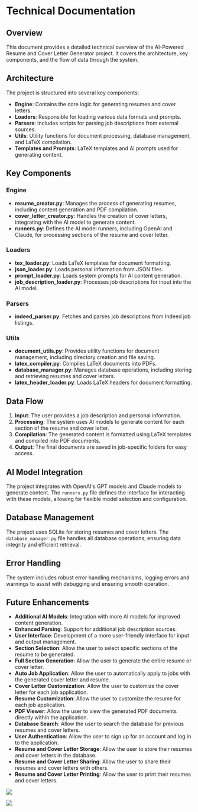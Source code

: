 # Technical Documentation

## Overview

This document provides a detailed technical overview of the AI-Powered Resume and Cover Letter Generator project. It covers the architecture, key components, and the flow of data through the system.

## Architecture

The project is structured into several key components:

- **Engine**: Contains the core logic for generating resumes and cover letters.
- **Loaders**: Responsible for loading various data formats and prompts.
- **Parsers**: Includes scripts for parsing job descriptions from external sources.
- **Utils**: Utility functions for document processing, database management, and LaTeX compilation.
- **Templates and Prompts**: LaTeX templates and AI prompts used for generating content.

## Key Components

### Engine

- **resume_creator.py**: Manages the process of generating resumes, including content generation and PDF compilation.
- **cover_letter_creator.py**: Handles the creation of cover letters, integrating with the AI model to generate content.
- **runners.py**: Defines the AI model runners, including OpenAI and Claude, for processing sections of the resume and cover letter.

### Loaders

- **tex_loader.py**: Loads LaTeX templates for document formatting.
- **json_loader.py**: Loads personal information from JSON files.
- **prompt_loader.py**: Loads system prompts for AI content generation.
- **job_description_loader.py**: Processes job descriptions for input into the AI model.

### Parsers

- **indeed_parser.py**: Fetches and parses job descriptions from Indeed job listings.

### Utils

- **document_utils.py**: Provides utility functions for document management, including directory creation and file saving.
- **latex_compiler.py**: Compiles LaTeX documents into PDFs.
- **database_manager.py**: Manages database operations, including storing and retrieving resumes and cover letters.
- **latex_header_loader.py**: Loads LaTeX headers for document formatting.

## Data Flow

1. **Input**: The user provides a job description and personal information.
2. **Processing**: The system uses AI models to generate content for each section of the resume and cover letter.
3. **Compilation**: The generated content is formatted using LaTeX templates and compiled into PDF documents.
4. **Output**: The final documents are saved in job-specific folders for easy access.

## AI Model Integration

The project integrates with OpenAI's GPT models and Claude models to generate content. The `runners.py` file defines the interface for interacting with these models, allowing for flexible model selection and configuration.

## Database Management

The project uses SQLite for storing resumes and cover letters. The `database_manager.py` file handles all database operations, ensuring data integrity and efficient retrieval.

## Error Handling

The system includes robust error handling mechanisms, logging errors and warnings to assist with debugging and ensuring smooth operation.

## Future Enhancements

- **Additional AI Models**: Integration with more AI models for improved content generation.
- **Enhanced Parsing**: Support for additional job description sources.
- **User Interface**: Development of a more user-friendly interface for input and output management.
- **Section Selection**: Allow the user to select specific sections of the resume to be generated.
- **Full Section Generation**: Allow the user to generate the entire resume or cover letter.
- **Auto Job Application**: Allow the user to automatically apply to jobs with the generated cover letter and resume.
- **Cover Letter Customization**: Allow the user to customize the cover letter for each job application.
- **Resume Customization**: Allow the user to customize the resume for each job application.
- **PDF Viewer**: Allow the user to view the generated PDF documents directly within the application.
- **Database Search**: Allow the user to search the database for previous resumes and cover letters.
- **User Authentication**: Allow the user to sign up for an account and log in to the application.
- **Resume and Cover Letter Storage**: Allow the user to store their resumes and cover letters in the database.
- **Resume and Cover Letter Sharing**: Allow the user to share their resumes and cover letters with others.
- **Resume and Cover Letter Printing**: Allow the user to print their resumes and cover letters.


[![](https://mermaid.ink/img/pako:eNq9WFtv2zYU_isC9-I1dhA7cRILQYAuBXZBug1tn1YbAi0dO0ok0iCpNl6W_75DSbZJipKdtogfJIr8yHO_0E8k5gmQkMQZlfJdSpeC5lMW4K-cCT6ALHK4EUAVF8FTtaR_A1EwBiIM3rK1MXsvOYsyThO99Ad-3JZjA7ESPF-pLebv8rOBSuZRThldasg7quicSnhfTRiojC9LxG35NhYUPG4pfILHxvF3VCRaclz-rR5-hFilnMkd6mgJKCFVEIlSC717Po8SkLFIVxoaBlKJfhCjAJStI0ZzqKc0UKUq23zneH4WqfXKnjB2KMhXmlYhcGaBrKt-ICFDniCJZM0aqiKN1edyAz5mPwdh8GvFIxefPxWrDKrF8oBZP_iTM6ieM0P4WFsTIl6oVaGiJBV4PBfr3l5BND18efS4YbFXv_fB6VccyV4HYlXMszSmpdw27nnKTA-94V9A3IJSIF7fTVsd8CD_3TlYrIWIslKKFjerfDBKkzBImTrA7bqU9guy86HUjKmsqys6xx00VtfXu9mfSmd1NHiE-olByq3hK33VjCQoscGTK0zD7NvTMAbQGDSLUrbgIqfNoy2EGRDI3uyl5GIqAPWOis0pBoBFyF77XkryIc0yaVOo5syTb1NZjmYvPv8rFw8RPKJ2UmAx2IScxbCiYwv0YoqQFLHHPtvpH0MF3_foYY7mNrPfR6POgwueYVCXcWRT2XuKE1R_rYC9_b0ZVj8uVtzUl9EigVck6NZKK9Puz6l7qvLRt1YTb9bowDth31XWqrDtQLiB1wHdRUyXLBuHf53q6dQmy6AxZ6j6G3xWZrAKl0JOgebzDHq6d8l0JNW1qRlpKZMg1KaNOqBhauu0mAKmW5ZYub0QJoVkEdWIMJivFchva7w0-yiFI23Nu12FNdROPsauYpU0SnuziO8Wd8xXOa4hjqamezmvIXcBZ9mwCvZWHks7tkVP5y5PDHXijUjy1TsH7YsqX6p3ttkRdsAGK9oOwBuRd8jpbhS273Gsabablj2rTN64CRxg0qja2swaHnN2YytTdmMcA3aDt2brhm2M1Y2qTLTnJMMwe_RiBqgP6RhuW9bsKDzoNiDpQncj2l7RJqfukquRs968eUAhl9LPiH1lHwyujW6_DeGW6yaieQFqYryiNWFO6W8C_Fdyz0XPJ1wLzJWwBdYUswXoldW4Vl39NxhYHaEfYbZwFaLRY_m494Icve5c0cMv6ZMc0NPShISkdNUpUXeQw5SEOEyoeJiSKXtGHC0U_7hmMQmVKKBPBC-WdyRc0EziV1Xl6n-ONhBIUtTT-_qvJf3qEyz5_3C-heAnCZ_IIwnH4-PR-eXkYngyOhsNLy9O-2RNwuFkeDw8HZ2dDUeX56ej88nouU_-LQ84OZ5cTs5PLsajs_HFGe4cP_8P7DU5ww?type=png)](https://mermaid.live/edit#pako:eNq9WFtv2zYU_isC9-I1dhA7cRILQYAuBXZBug1tn1YbAi0dO0ok0iCpNl6W_75DSbZJipKdtogfJIr8yHO_0E8k5gmQkMQZlfJdSpeC5lMW4K-cCT6ALHK4EUAVF8FTtaR_A1EwBiIM3rK1MXsvOYsyThO99Ad-3JZjA7ESPF-pLebv8rOBSuZRThldasg7quicSnhfTRiojC9LxG35NhYUPG4pfILHxvF3VCRaclz-rR5-hFilnMkd6mgJKCFVEIlSC717Po8SkLFIVxoaBlKJfhCjAJStI0ZzqKc0UKUq23zneH4WqfXKnjB2KMhXmlYhcGaBrKt-ICFDniCJZM0aqiKN1edyAz5mPwdh8GvFIxefPxWrDKrF8oBZP_iTM6ieM0P4WFsTIl6oVaGiJBV4PBfr3l5BND18efS4YbFXv_fB6VccyV4HYlXMszSmpdw27nnKTA-94V9A3IJSIF7fTVsd8CD_3TlYrIWIslKKFjerfDBKkzBImTrA7bqU9guy86HUjKmsqys6xx00VtfXu9mfSmd1NHiE-olByq3hK33VjCQoscGTK0zD7NvTMAbQGDSLUrbgIqfNoy2EGRDI3uyl5GIqAPWOis0pBoBFyF77XkryIc0yaVOo5syTb1NZjmYvPv8rFw8RPKJ2UmAx2IScxbCiYwv0YoqQFLHHPtvpH0MF3_foYY7mNrPfR6POgwueYVCXcWRT2XuKE1R_rYC9_b0ZVj8uVtzUl9EigVck6NZKK9Puz6l7qvLRt1YTb9bowDth31XWqrDtQLiB1wHdRUyXLBuHf53q6dQmy6AxZ6j6G3xWZrAKl0JOgebzDHq6d8l0JNW1qRlpKZMg1KaNOqBhauu0mAKmW5ZYub0QJoVkEdWIMJivFchva7w0-yiFI23Nu12FNdROPsauYpU0SnuziO8Wd8xXOa4hjqamezmvIXcBZ9mwCvZWHks7tkVP5y5PDHXijUjy1TsH7YsqX6p3ttkRdsAGK9oOwBuRd8jpbhS273Gsabablj2rTN64CRxg0qja2swaHnN2YytTdmMcA3aDt2brhm2M1Y2qTLTnJMMwe_RiBqgP6RhuW9bsKDzoNiDpQncj2l7RJqfukquRs968eUAhl9LPiH1lHwyujW6_DeGW6yaieQFqYryiNWFO6W8C_Fdyz0XPJ1wLzJWwBdYUswXoldW4Vl39NxhYHaEfYbZwFaLRY_m494Icve5c0cMv6ZMc0NPShISkdNUpUXeQw5SEOEyoeJiSKXtGHC0U_7hmMQmVKKBPBC-WdyRc0EziV1Xl6n-ONhBIUtTT-_qvJf3qEyz5_3C-heAnCZ_IIwnH4-PR-eXkYngyOhsNLy9O-2RNwuFkeDw8HZ2dDUeX56ej88nouU_-LQ84OZ5cTs5PLsajs_HFGe4cP_8P7DU5ww)

[![](https://mermaid.ink/img/pako:eNp1lG9v2jAQxr-K5de0AgYh5MUmyp-WjnaUMGmbqSo3uZZsiR3ZzjYKfPddbAep3cYLlLN_d_f48SV7msgUaESfcvkr2XJlyHqyEQR_IxYbjO_J2dl7csE-a1AkE2VlNPkuH0kKOlFZaTIp7l3ChSXHbC4yk_E8ewGyAl0VMFbAjVQeG1tswhaSp6QEpaXgOVZ-kqrgdTnCBW4oWZRG-5yJzZnuL0GA4gaIsoWJhqTO0EeHTS12mElFgCfbZvtAZvvYPRKzK-GDx2cOv-IqrV04kMv6lKSJfUqjwdNLJRPQ-kCuLDyak1UlUJWnLi01Z6M0JUaSRAoDwpA0s7W42nnuynEumNvgej_K89ORagfqRpA2cq-dgFt5INNXK18B5Xxk1mYgsjJ4SdhRYSV5avjRsgt2snDB1_ClEeihhYVu2BjNz_KGwXMsJzOP3FjklsX85-kaEEi54Y9cg6duLfWJTUWKK25NV4_Pipdb9OzBefbgzXT7S7ZUUHIF_vJ9qTsWg7BmotcF3kvuN1bMp9cbqKRE15r-S9v_zv6v3BIWaZQ48_8h443Qt5PwWm_sRthfmHXAd1-zmR1mu4ajjdqtk347tu3Xf8lys_O_prRFC8CqWYqv677O2FCzhQI2NMLHlKsfG7oRR-R4ZWS8EwmNjKqgRZWsnrc0euK5xqgqURZMMo6HLBoE0gyH5cZ9DOw3oUVLLr5JeUIwpNGe_qZRPzhvB52w3RkOgmF_0O626I5G3fbwvNfr9zphbxD2gqAdHlv0xRZonw87QW_4rtsNB2E37Ab94x-skmsZ?type=png)](https://mermaid.live/edit#pako:eNp1lG9v2jAQxr-K5de0AgYh5MUmyp-WjnaUMGmbqSo3uZZsiR3ZzjYKfPddbAep3cYLlLN_d_f48SV7msgUaESfcvkr2XJlyHqyEQR_IxYbjO_J2dl7csE-a1AkE2VlNPkuH0kKOlFZaTIp7l3ChSXHbC4yk_E8ewGyAl0VMFbAjVQeG1tswhaSp6QEpaXgOVZ-kqrgdTnCBW4oWZRG-5yJzZnuL0GA4gaIsoWJhqTO0EeHTS12mElFgCfbZvtAZvvYPRKzK-GDx2cOv-IqrV04kMv6lKSJfUqjwdNLJRPQ-kCuLDyak1UlUJWnLi01Z6M0JUaSRAoDwpA0s7W42nnuynEumNvgej_K89ORagfqRpA2cq-dgFt5INNXK18B5Xxk1mYgsjJ4SdhRYSV5avjRsgt2snDB1_ClEeihhYVu2BjNz_KGwXMsJzOP3FjklsX85-kaEEi54Y9cg6duLfWJTUWKK25NV4_Pipdb9OzBefbgzXT7S7ZUUHIF_vJ9qTsWg7BmotcF3kvuN1bMp9cbqKRE15r-S9v_zv6v3BIWaZQ48_8h443Qt5PwWm_sRthfmHXAd1-zmR1mu4ajjdqtk347tu3Xf8lys_O_prRFC8CqWYqv677O2FCzhQI2NMLHlKsfG7oRR-R4ZWS8EwmNjKqgRZWsnrc0euK5xqgqURZMMo6HLBoE0gyH5cZ9DOw3oUVLLr5JeUIwpNGe_qZRPzhvB52w3RkOgmF_0O626I5G3fbwvNfr9zphbxD2gqAdHlv0xRZonw87QW_4rtsNB2E37Ab94x-skmsZ)